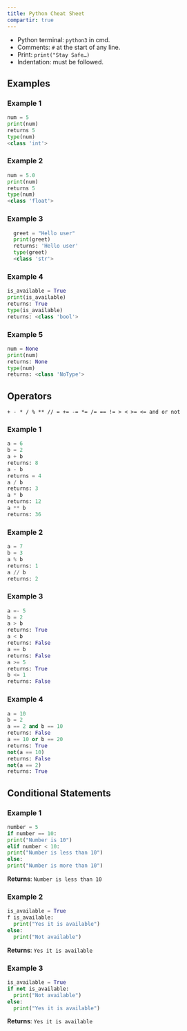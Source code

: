 ```yaml
---
title: Python Cheat Sheet
compartir: true
---
```


- Python terminal: `python3` in cmd.
- Comments: `#` at the start of any line.
- Print: `print("Stay Safe…)`
- Indentation: must be followed.

## Examples

### Example 1

```python
num = 5
print(num)
returns 5
type(num)
<class 'int'>
```

### Example 2

```python
num = 5.0
print(num)
returns 5
type(num)
<class 'float'>
```

### Example 3

```python
  greet = "Hello user"
  print(greet)
  returns: 'Hello user'
  type(greet)
  <class 'str'>
```

### Example 4

```python
is_available = True
print(is_available)
returns: True
type(is_available)
returns: <class 'bool'>
```

### Example 5

```python
num = None
print(num)
returns: None
type(num)
returns: <class 'NoType'>
```

## Operators

`+ - * / % ** // = += -= *= /= == != > < >= <= and or not`

### Example 1

```python
a = 6
b = 2
a + b
returns: 8
a - b
returns = 4
a / b
returns: 3
a * b
returns: 12
a ** b
returns: 36
```

### Example 2

```python
a = 7
b = 3
a % b
returns: 1
a // b
returns: 2
```

### Example 3

```python
a =- 5
b = 2
a > b
returns: True
a < b
returns: False
a == b
returns: False
a >= 5
returns: True
b <= 1
returns: False
```

### Example 4

```python
a = 10
b = 2
a == 2 and b == 10
returns: False
a == 10 or b == 20
returns: True
not(a == 10)
returns: False
not(a == 2)
returns: True
```

## Conditional Statements

### Example 1

```python
number = 5
if number == 10:
print("Number is 10")
elif number < 10:
print("Number is less than 10")
else:
print("Number is more than 10")
```

**Returns**: `Number is less than 10`

### Example 2

```python
is_available = True
f is_available:
  print("Yes it is available")
else:
  print("Not available")
```

**Returns**: `Yes it is available`

### Example 3

```python
is_available = True
if not is_available:
  print("Not available")
else:
  print("Yes it is available")
```

**Returns**: `Yes it is available`
